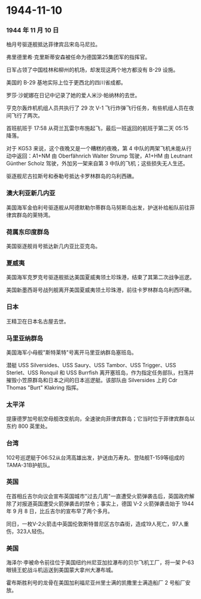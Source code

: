# 1944-11-10

### 1944 年 11 月 10 日

柚月号驱逐舰抵达菲律宾吕宋岛马尼拉。

弗里德里希·克里斯蒂安森被任命为德国第25集团军的指挥官。

日军占领了中国桂林和柳州的机场，却发现这两个地方都没有 B-29 设施。

美国的 B-29 基地实际上位于更西北的四川省成都。

罗莎·沙妮娜在日记中记录了她的爱人米沙·帕纳林的去世。

亨克尔轰炸机机组人员共执行了 29 次 V-1
飞行炸弹飞行任务，有些机组人员在夜间飞行了两次。

首班航班于 17:58 从荷兰瓦雷尔布施起飞，最后一班返回的航班于第二天 05:15
降落。

对于 KG53 来说，这个夜晚又是一个糟糕的夜晚，第 4
中队的两架飞机未能从行动中返回：A1+NM 由 Oberfähnrich Walter Strump
驾驶，A1+HM 由 Leutnant Günther Scholz 驾驶，外加另一架来自第 3
中队的飞机；这些损失无人生还。

驱逐舰尼古拉斯号和泰勒号抵达卡罗林群岛的乌利西礁。

### 澳大利亚新几内亚

美国海军金伯利号驱逐舰从阿德默勒尔蒂群岛马努斯岛出发，护送补给船队前往菲律宾群岛的莱特湾。

### 荷属东印度群岛

美国驱逐舰肖号抵达新几内亚比亚克岛。

### 夏威夷

美国海军克罗克号驱逐舰抵达美国夏威夷领土珍珠港，结束了其第二次战争巡逻。

美国新墨西哥号战列舰离开美国夏威夷领土珍珠港，前往卡罗林群岛乌利西环礁。

### 日本

王精卫在日本名古屋去世。

### 马里亚纳群岛

美国海军小母舰"斯特莱特"号离开马里亚纳群岛塞班岛。

潜艇 USS Silversides、USS Saury、USS Tambor、USS Trigger、USS
Sterlet、USS Ronquil 和 USS Burrfish
离开塞班岛，作为指定任务部队，扫荡并摧毁小笠原群岛和日本之间的日本巡逻艇。该部队由
Silversides 上的 Cdr Thomas "Burt" Klakring 指挥。

### 太平洋

提康德罗加号航空母舰改变航向，全速驶向菲律宾群岛；它当时位于菲律宾群岛以东约
800 英里处。

### 台湾

102号巡逻艇于06:52从台湾高雄出发，护送由万寿丸、登陆舰T-159等组成的TAMA-31B护航队。

### 英国

在首相丘吉尔向议会宣布英国城市"过去几周"一直遭受火箭弹袭击后，英国政府解除了对报道英国遭受火箭弹袭击的禁令；事实上，德国
V-2 火箭弹袭击始于 1944 年 9 月 8 日，比丘吉尔的宣布早了两个多月。

同日，一枚V-2火箭击中英国伦敦斯特普尼区古尔森街，造成19人死亡，97人重伤，323人轻伤。

### 美国

海泽尔·李被命令前往位于美国纽约州尼亚加拉瀑布的贝尔飞机工厂，将一架 P-63
眼镜王蛇战斗机运送到美国蒙大拿州大瀑布城。

霍布斯胜利号的龙骨在美国加利福尼亚州里士满的凯撒里士满造船厂 2
号船厂安放。